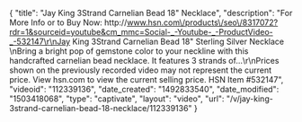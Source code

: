 {
    "title": "Jay King 3Strand Carnelian Bead 18\" Necklace",
    "description": "For More Info or to Buy Now: http:\/\/www.hsn.com\/products\/seo\/8317072?rdr=1&sourceid=youtube&cm_mmc=Social-_-Youtube-_-ProductVideo-_-532147\r\nJay King 3Strand Carnelian Bead 18\" Sterling Silver Necklace \nBring a bright pop of gemstone color to your neckline with this handcrafted carnelian bead necklace. It features 3 strands of...\r\nPrices shown on the previously recorded video may not represent the current price.  View hsn.com to view the current selling price. HSN Item #532147",
    "videoid": "112339136",
    "date_created": "1492833540",
    "date_modified": "1503418068",
    "type": "captivate",
    "layout": "video",
    "url": "\/v\/jay-king-3strand-carnelian-bead-18-necklace\/112339136"
}